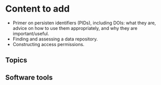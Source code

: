 <!-- Last revised: 2017-11-28
Revised by: Anna Dabrowski -->

# Content to add
- Primer on persisten identifiers (PIDs), including DOIs: what they are, advice on how to use them appropriately, and why they are important/useful.
- Finding and assessing a data repository.
- Constructing access permissions.

## Topics

## Software tools
